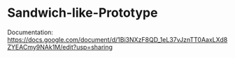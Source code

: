 # Sandwich-like-Prototype

Documentation: https://docs.google.com/document/d/1Bi3NXzF8QD_1eL37vJznTT0AaxLXd8ZYEACmy9NAk1M/edit?usp=sharing
